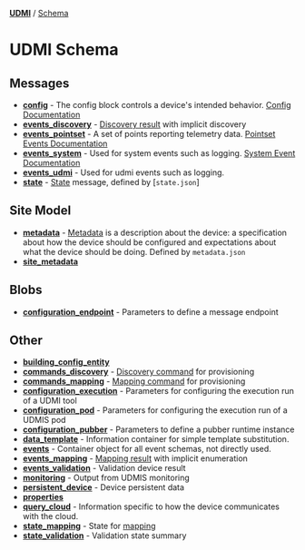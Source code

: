 [**UDMI**](../../) / [Schema](#)

<!-- Template for gencode/docs/readme.md populated by bin/gendocs -->
<!-- Second level headings correspond to Section ($section) in schema (case-sensitive)-->

# UDMI Schema 

## Messages
* [**config**](config.html) - The config block controls a device's intended behavior. [Config Documentation](../../docs/messages/config.md)
* [**events_discovery**](events_discovery.html) - [Discovery result](../../docs/specs/discovery.md) with implicit discovery
* [**events_pointset**](events_pointset.html) - A set of points reporting telemetry data. [Pointset Events Documentation](../../docs/messages/pointset.md#telemetry)
* [**events_system**](events_system.html) - Used for system events such as logging. [System Event Documentation](../../docs/messages/system.md#event)
* [**events_udmi**](events_udmi.html) - Used for udmi events such as logging.
* [**state**](state.html) - [State](../../docs/messages/state.md) message, defined by [`state.json`]

## Site Model
* [**metadata**](metadata.html) - [Metadata](../../docs/specs/metadata.md) is a description about the device: a specification about how the device should be configured and expectations about what the device should be doing. Defined by `metadata.json`
* [**site_metadata**](site_metadata.html)

## Blobs
* [**configuration_endpoint**](configuration_endpoint.html) - Parameters to define a message endpoint

## Other
* [**building_config_entity**](building_config_entity.html)
* [**commands_discovery**](commands_discovery.html) - [Discovery command](../../docs/specs/discovery.md) for provisioning
* [**commands_mapping**](commands_mapping.html) - [Mapping command](../../docs/specs/mapping.md) for provisioning
* [**configuration_execution**](configuration_execution.html) - Parameters for configuring the execution run of a UDMI tool
* [**configuration_pod**](configuration_pod.html) - Parameters for configuring the execution run of a UDMIS pod
* [**configuration_pubber**](configuration_pubber.html) - Parameters to define a pubber runtime instance
* [**data_template**](data_template.html) - Information container for simple template substitution.
* [**events**](events.html) - Container object for all event schemas, not directly used.
* [**events_mapping**](events_mapping.html) - [Mapping result](../../docs/specs/mapping.md) with implicit enumeration
* [**events_validation**](events_validation.html) - Validation device result
* [**monitoring**](monitoring.html) - Output from UDMIS monitoring
* [**persistent_device**](persistent_device.html) - Device persistent data
* [**properties**](properties.html)
* [**query_cloud**](query_cloud.html) - Information specific to how the device communicates with the cloud.
* [**state_mapping**](state_mapping.html) - State for [mapping](../../docs/specs/mapping.md)
* [**state_validation**](state_validation.html) - Validation state summary

